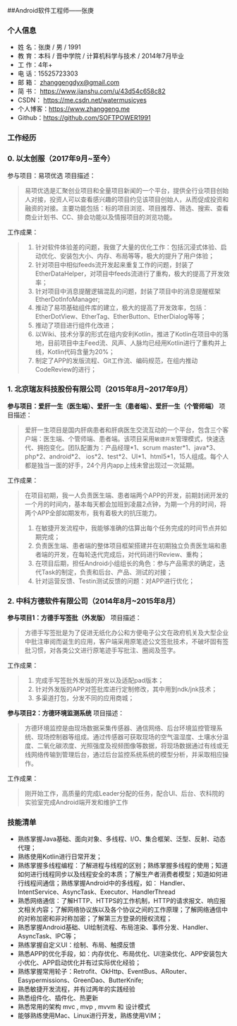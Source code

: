 ##Android软件工程师——张庚
### 个人信息
* 姓    名：张庚 / 男 / 1991
* 教    育：本科 / 晋中学院 / 计算机科学与技术 / 2014年7月毕业
* 工    作：4年+
* 电    话：15525723303
* 邮    箱： zhanggengdyx@gmail.com
* 简    书： https://www.jianshu.com/u/43d54c658c82
* CSDN： https://me.csdn.net/watermusicyes
* 个人博客：https://www.zhanggeng.me
* Github：https://github.com/SOFTPOWER1991

### 工作经历

### 0. 以太创服（2017年9月~至今）
参与项目：易项优选
项目描述：
> 易项优选是汇聚创业项目和全量项目新闻的一个平台，提供全行业项目创始人对接，投资人可以查看感兴趣的项目约见该项目创始人，从而促成投资和融资的对接。主要功能包括：标的项目浏览、项目推荐、筛选、搜索、查看商业计划书、CC、排会功能以及情报项目的浏览功能。

工作成果：
> 1. 针对软件体验差的问题，我做了大量的优化工作：包括沉浸式体验、启动优化、安装包大小、内存、布局等等，极大的提升了用户体验；
> 2. 针对项目中相似feeds流开发起来重复工作的问题，封装了EtherDataHelper，对项目中feeds流进行了重构，极大的提高了开发效率；
> 3. 针对项目中消息提醒逻辑混乱的问题，封装了项目中的消息提醒框架EtherDotInfoManager;
> 4. 推动了易项基础组件库的建立，极大的提高了开发效率，包括：EtherDotView、EtherTag、EtherButton、EtherDialog等等；
> 5. 推动了项目进行组件化改进；
> 6. 以Wiki、技术分享的形式在组内安利Kotlin，推进了Kotlin在项目中的落地，目前项目中主Feed流、风声、人脉均已经用Kotlin进行了重构并上线，Kotlin代码含量为20%；
> 7. 制定了APP的发版流程、Git工作流、编码规范，在组内推动CodeReview的进行；

### 1. 北京瑞友科技股份有限公司（2015年8月~2017年9月）
**参与项目：爱肝一生（医生端）、爱肝一生（患者端）、爱肝一生（个管师端）** 
项目描述：
>  爱肝一生项目是国内肝病患者和肝病医生交流互动的一个平台，包含三个客户端：医生端、个管师端、患者端。该项目采用`敏捷开发`管理模式，快速迭代、拥抱变化。团队配置为：产品经理\*1、scrum master\*1、java\*3、php\*2、android\*2、 ios\*2、test\*2、UI\*1、html5\*1，15人组成。每个人都是独当一面的好手，24个月内app上线未曾出现过一次延期。

工作成果：

> 在项目初期，我一人负责医生端、患者端两个APP的开发，前期封闭开发的一个月的时间内，基本每天都会加班到凌晨2点钟，为期一个月的时间，将两个APP全部如期发布，我有着极大的抗压能力。
> 
> 1. 在敏捷开发流程中，我能够准确的估算出每个任务完成的时间节点并如期完成；
> 2. 负责医生端、患者端的整体项目框架搭建并在初期独立负责医生端和患者端的开发，在每轮迭代完成后，对代码进行Review、重构；
> 3. 在项目后期，担任Android小组组长的角色：参与产品需求的确定，迭代Task的制定，负责和后台、产品、测试的对接；
> 4. 针对运营反馈、Testin测试反馈的问题：对APP进行优化；

### 2. 中科方德软件有限公司（2014年8月~2015年8月）
**参与项目1：方德手写签批（外发版）**
项目描述：
> 方德手写签批是为了促进无纸化办公和方便电子公文在政府机关及大型企业中批注审阅而诞生的应用，客户端采用原笔迹公文签批技术，不破坏固有签批习惯，对各类公文进行原笔迹手写批注、圈阅及签字。

工作成果：
> 
> 1. 完成手写签批外发版的开发以及适配pad版本；
> 2. 针对外发版的APP对签批库进行定制修改，其中用到ndk/jnk技术；
> 3. 多渠道打包，分发不同的应用商城；

**参与项目2：方德环境监测系统**
项目描述：
> 方德环境监控是由现场数据采集传感器、通信网络、后台环境监控管理系统、现场控制器等组成。通过传感器可获取现场的空气温湿度、土壤水分温度、二氧化碳浓度、光照强度及视频图像等数据，将现场数据通过有线或无线网络传输到管理后台，通过后台监控系统系统的模型分析，并采取相应操作。

工作成果：
> 刚开始工作，高质量的完成Leader分配的任务，配合UI、后台、农科院的实验室完成Android端开发和维护工作

### 技能清单

* 熟练掌握Java基础、面向对象、多线程、I/O、集合框架、泛型、反射、动态代理；
* 熟练使用Kotlin进行日常开发；
* 熟练掌握多线程编程：了解进程与线程的区别；熟练掌握多线程的使用；知道如何进行线程同步以及线程安全的本质；了解生产者消费者模型；知道如何进行线程间通信；熟练掌握Android中的多线程，如： Handler、IntentService、AsyncTask、Executor、HandlerThread
* 熟悉网络通信：了解HTTP、HTTPS的工作机制，HTTP的请求报文、响应报文相关内容；了解网络协议族以及各个协议之间的工作原理；了解网络通信中的对称加密和非对称加密；了解第三方登录的授权流程；
* 熟悉掌握Android基础、UI绘制流程、布局渲染、事件分发、Handler、AsyncTask、IPC等；
* 熟练掌握自定义UI：绘制、布局、触摸反馈
* 熟悉APP的优化手段，如：内存优化、布局优化、UI渲染优化、APP安装包大小优化、APP启动优化并有过实际优化经验；
* 熟练掌握常用轮子：Retrofit、OkHttp、EventBus、ARouter、Easypermissions、GreenDao、ButterKnife;
* 熟悉敏捷开发流程，并有过两年的实践经验
* 熟悉组件化、插件化、热更新
* 熟悉常用的架构 mvc , mvp , mvvm 和 设计模式
* 能够熟练使用Mac、Linux进行开发，熟练使用VIM；


